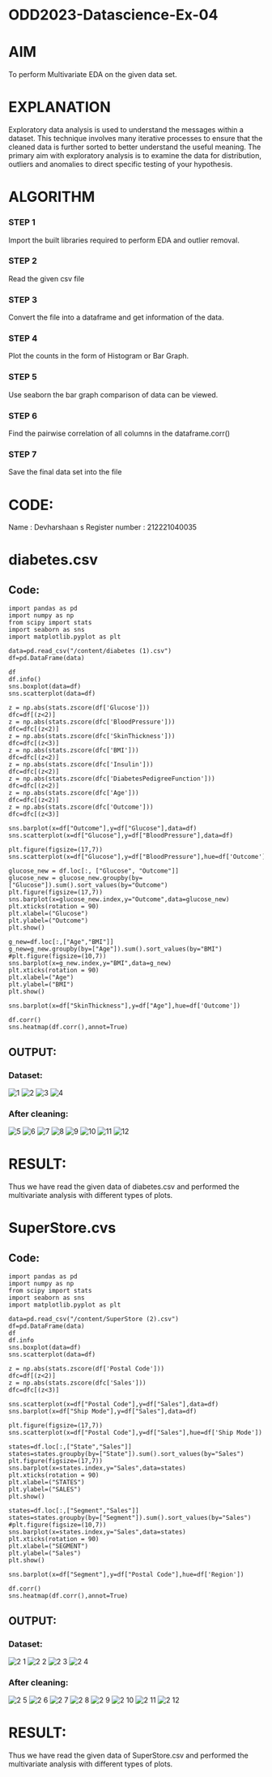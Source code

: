 # ODD2023-Datascience-Ex-04
# AIM
To perform Multivariate EDA on the given data set.

# EXPLANATION
Exploratory data analysis is used to understand the messages within a dataset.
This technique involves many iterative processes to ensure that the cleaned data is further sorted to better understand the useful meaning.
The primary aim with exploratory analysis is to examine the data for distribution, outliers and anomalies to direct specific testing of your hypothesis.
# ALGORITHM
### STEP 1
Import the built libraries required to perform EDA and outlier removal.

### STEP 2
Read the given csv file

### STEP 3
Convert the file into a dataframe and get information of the data.

### STEP 4
Plot the counts in the form of Histogram or Bar Graph.

### STEP 5
Use seaborn the bar graph comparison of data can be viewed.

### STEP 6
Find the pairwise correlation of all columns in the dataframe.corr()

### STEP 7
Save the final data set into the file
# CODE:
Name : Devharshaan s
Register number : 212221040035
# diabetes.csv
## Code:
```
import pandas as pd
import numpy as np
from scipy import stats
import seaborn as sns
import matplotlib.pyplot as plt

data=pd.read_csv("/content/diabetes (1).csv")
df=pd.DataFrame(data)

df
df.info()
sns.boxplot(data=df)
sns.scatterplot(data=df)

z = np.abs(stats.zscore(df['Glucose']))
dfc=df[(z<2)]
z = np.abs(stats.zscore(dfc['BloodPressure']))
dfc=dfc[(z<2)]
z = np.abs(stats.zscore(dfc['SkinThickness']))
dfc=dfc[(z<3)]
z = np.abs(stats.zscore(dfc['BMI']))
dfc=dfc[(z<2)]
z = np.abs(stats.zscore(dfc['Insulin']))
dfc=dfc[(z<2)]
z = np.abs(stats.zscore(dfc['DiabetesPedigreeFunction']))
dfc=dfc[(z<2)]
z = np.abs(stats.zscore(dfc['Age']))
dfc=dfc[(z<2)]
z = np.abs(stats.zscore(dfc['Outcome']))
dfc=dfc[(z<3)]

sns.barplot(x=df["Outcome"],y=df["Glucose"],data=df)
sns.scatterplot(x=df["Glucose"],y=df["BloodPressure"],data=df)

plt.figure(figsize=(17,7))
sns.scatterplot(x=df["Glucose"],y=df["BloodPressure"],hue=df['Outcome'])

glucose_new = df.loc[:, ["Glucose", "Outcome"]]
glucose_new = glucose_new.groupby(by=["Glucose"]).sum().sort_values(by="Outcome")
plt.figure(figsize=(17,7))
sns.barplot(x=glucose_new.index,y="Outcome",data=glucose_new)
plt.xticks(rotation = 90)
plt.xlabel=("Glucose")
plt.ylabel=("Outcome")
plt.show()

g_new=df.loc[:,["Age","BMI"]]
g_new=g_new.groupby(by=["Age"]).sum().sort_values(by="BMI")
#plt.figure(figsize=(10,7))
sns.barplot(x=g_new.index,y="BMI",data=g_new)
plt.xticks(rotation = 90)
plt.xlabel=("Age")
plt.ylabel=("BMI")
plt.show()

sns.barplot(x=df["SkinThickness"],y=df["Age"],hue=df['Outcome'])

df.corr()
sns.heatmap(df.corr(),annot=True)
```
## OUTPUT:
### Dataset:
![1](https://github.com/Aakash0407/ODD2023-Datascience-Ex-04/assets/118799103/9f5a5023-73d5-4579-a89a-203cbc2b2aab)
![2](https://github.com/Aakash0407/ODD2023-Datascience-Ex-04/assets/118799103/a4704e34-78be-47ef-831f-3926fd2407ba)
![3](https://github.com/Aakash0407/ODD2023-Datascience-Ex-04/assets/118799103/2d7ee013-46ea-4aea-8a10-4f3b6f598784)
![4](https://github.com/Aakash0407/ODD2023-Datascience-Ex-04/assets/118799103/74f98f37-afa0-4736-929b-9957d543ba86)
### After cleaning:
![5](https://github.com/Aakash0407/ODD2023-Datascience-Ex-04/assets/118799103/1fbdf48b-dc0e-4869-954c-53007dd8ee55)
![6](https://github.com/Aakash0407/ODD2023-Datascience-Ex-04/assets/118799103/5e80c802-4ff3-4551-b968-506266ff3653)
![7](https://github.com/Aakash0407/ODD2023-Datascience-Ex-04/assets/118799103/ae12c785-3ce5-4bee-8dca-e8efa82b0605)
![8](https://github.com/Aakash0407/ODD2023-Datascience-Ex-04/assets/118799103/9320e1cc-426b-4e0e-ba51-c910b19dc6f2)
![9](https://github.com/Aakash0407/ODD2023-Datascience-Ex-04/assets/118799103/4ff2f867-585b-4c95-b2eb-2c31bdca8ea3)
![10](https://github.com/Aakash0407/ODD2023-Datascience-Ex-04/assets/118799103/3c9f1508-a3f5-42ff-84b7-b4fccacb0430)
![11](https://github.com/Aakash0407/ODD2023-Datascience-Ex-04/assets/118799103/1435dcc4-eb2a-4ea2-adb3-e4f66142e980)
![12](https://github.com/Aakash0407/ODD2023-Datascience-Ex-04/assets/118799103/89d86121-a25e-451b-809a-1e73941d4d9d)
# RESULT:
Thus we have read the given data of diabetes.csv and performed the multivariate analysis with different types of plots.
# SuperStore.cvs
## Code:
```
import pandas as pd
import numpy as np
from scipy import stats
import seaborn as sns
import matplotlib.pyplot as plt

data=pd.read_csv("/content/SuperStore (2).csv")
df=pd.DataFrame(data)
df
df.info
sns.boxplot(data=df)
sns.scatterplot(data=df)

z = np.abs(stats.zscore(df['Postal Code']))
dfc=df[(z<2)]
z = np.abs(stats.zscore(dfc['Sales']))
dfc=dfc[(z<3)]

sns.scatterplot(x=df["Postal Code"],y=df["Sales"],data=df)
sns.barplot(x=df["Ship Mode"],y=df["Sales"],data=df)

plt.figure(figsize=(17,7))
sns.scatterplot(x=df["Postal Code"],y=df["Sales"],hue=df['Ship Mode'])

states=df.loc[:,["State","Sales"]]
states=states.groupby(by=["State"]).sum().sort_values(by="Sales")
plt.figure(figsize=(17,7))
sns.barplot(x=states.index,y="Sales",data=states)
plt.xticks(rotation = 90)
plt.xlabel=("STATES")
plt.ylabel=("SALES")
plt.show()

states=df.loc[:,["Segment","Sales"]]
states=states.groupby(by=["Segment"]).sum().sort_values(by="Sales")
#plt.figure(figsize=(10,7))
sns.barplot(x=states.index,y="Sales",data=states)
plt.xticks(rotation = 90)
plt.xlabel=("SEGMENT")
plt.ylabel=("Sales")
plt.show()

sns.barplot(x=df["Segment"],y=df["Postal Code"],hue=df['Region'])

df.corr()
sns.heatmap(df.corr(),annot=True)
```
## OUTPUT:
### Dataset:
![2 1](https://github.com/Aakash0407/ODD2023-Datascience-Ex-04/assets/118799103/1d8983d7-e040-439c-a574-50b9f6ab65ea)
![2 2](https://github.com/Aakash0407/ODD2023-Datascience-Ex-04/assets/118799103/446b4174-7f7b-4539-be44-cb479722a7c3)
![2 3](https://github.com/Aakash0407/ODD2023-Datascience-Ex-04/assets/118799103/6dad1459-768f-4988-9b08-7a89781f11c0)
![2 4](https://github.com/Aakash0407/ODD2023-Datascience-Ex-04/assets/118799103/02286cda-ffd4-4754-95a5-6b48f137865b)
### After cleaning:
![2 5](https://github.com/Aakash0407/ODD2023-Datascience-Ex-04/assets/118799103/e61c0a40-4270-4177-8c06-38d4a87bdc9b)
![2 6](https://github.com/Aakash0407/ODD2023-Datascience-Ex-04/assets/118799103/767a60cb-3ea2-4522-9d36-f33fd51bc75b)
![2 7](https://github.com/Aakash0407/ODD2023-Datascience-Ex-04/assets/118799103/9dd64e16-96e0-40d9-82fc-79299476e209)
![2 8](https://github.com/Aakash0407/ODD2023-Datascience-Ex-04/assets/118799103/32e1f2dc-f4c8-4177-89fc-183f9e4ca3e5)
![2 9](https://github.com/Aakash0407/ODD2023-Datascience-Ex-04/assets/118799103/2a88511a-6150-4c40-95bc-d6688d8bdecf)
![2 10](https://github.com/Aakash0407/ODD2023-Datascience-Ex-04/assets/118799103/d2f50739-c4b6-4379-8634-461cf8a08ac3)
![2 11](https://github.com/Aakash0407/ODD2023-Datascience-Ex-04/assets/118799103/96c97d87-e6d8-49ca-821d-41a76beeec5e)
![2 12](https://github.com/Aakash0407/ODD2023-Datascience-Ex-04/assets/118799103/f8fa8d70-fe13-4568-b971-85b7ad4aaa61)
# RESULT:
Thus we have read the given data of SuperStore.csv and performed the multivariate analysis with different types of plots.

